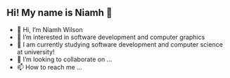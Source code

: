 ## Hi! My name is Niamh 👋

- 👋 Hi, I’m Niamh Wilson
- 👀 I’m interested in software development and computer graphics
- 🌱 I am currently studying software development and computer science at university!
- 💞️ I’m looking to collaborate on ...
- 📫 How to reach me ...

<!---
niamhlwilson/niamhlwilson is a ✨ special ✨ repository because its `README.md` (this file) appears on your GitHub profile.
You can click the Preview link to take a look at your changes.
--->
